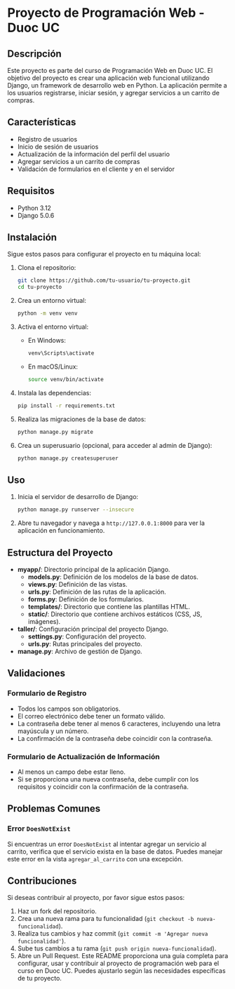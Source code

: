 # Proyecto de Programación Web - Duoc UC

## Descripción

Este proyecto es parte del curso de Programación Web en Duoc UC. El objetivo del proyecto es crear una aplicación web funcional utilizando Django, un framework de desarrollo web en Python. La aplicación permite a los usuarios registrarse, iniciar sesión, y agregar servicios a un carrito de compras.

## Características

- Registro de usuarios
- Inicio de sesión de usuarios
- Actualización de la información del perfil del usuario
- Agregar servicios a un carrito de compras
- Validación de formularios en el cliente y en el servidor

## Requisitos

- Python 3.12
- Django 5.0.6

## Instalación

Sigue estos pasos para configurar el proyecto en tu máquina local:

1. Clona el repositorio:

    ```sh
    git clone https://github.com/tu-usuario/tu-proyecto.git
    cd tu-proyecto
    ```

2. Crea un entorno virtual:

    ```sh
    python -m venv venv
    ```

3. Activa el entorno virtual:

    - En Windows:
    
      ```sh
      venv\Scripts\activate
      ```

    - En macOS/Linux:
    
      ```sh
      source venv/bin/activate
      ```

4. Instala las dependencias:

    ```sh
    pip install -r requirements.txt
    ```

5. Realiza las migraciones de la base de datos:

    ```sh
    python manage.py migrate
    ```

6. Crea un superusuario (opcional, para acceder al admin de Django):

    ```sh
    python manage.py createsuperuser
    ```

## Uso

1. Inicia el servidor de desarrollo de Django:

    ```sh
    python manage.py runserver --insecure
    ```

2. Abre tu navegador y navega a `http://127.0.0.1:8000` para ver la aplicación en funcionamiento.

## Estructura del Proyecto

- **myapp/**: Directorio principal de la aplicación Django.
  - **models.py**: Definición de los modelos de la base de datos.
  - **views.py**: Definición de las vistas.
  - **urls.py**: Definición de las rutas de la aplicación.
  - **forms.py**: Definición de los formularios.
  - **templates/**: Directorio que contiene las plantillas HTML.
  - **static/**: Directorio que contiene archivos estáticos (CSS, JS, imágenes).
- **taller/**: Configuración principal del proyecto Django.
  - **settings.py**: Configuración del proyecto.
  - **urls.py**: Rutas principales del proyecto.
- **manage.py**: Archivo de gestión de Django.

## Validaciones

### Formulario de Registro

- Todos los campos son obligatorios.
- El correo electrónico debe tener un formato válido.
- La contraseña debe tener al menos 6 caracteres, incluyendo una letra mayúscula y un número.
- La confirmación de la contraseña debe coincidir con la contraseña.

### Formulario de Actualización de Información

- Al menos un campo debe estar lleno.
- Si se proporciona una nueva contraseña, debe cumplir con los requisitos y coincidir con la confirmación de la contraseña.

## Problemas Comunes

### Error `DoesNotExist`

Si encuentras un error `DoesNotExist` al intentar agregar un servicio al carrito, verifica que el servicio exista en la base de datos. Puedes manejar este error en la vista `agregar_al_carrito` con una excepción.

## Contribuciones

Si deseas contribuir al proyecto, por favor sigue estos pasos:

1. Haz un fork del repositorio.
2. Crea una nueva rama para tu funcionalidad (`git checkout -b nueva-funcionalidad`).
3. Realiza tus cambios y haz commit (`git commit -m 'Agregar nueva funcionalidad'`).
4. Sube tus cambios a tu rama (`git push origin nueva-funcionalidad`).
5. Abre un Pull Request.
Este README proporciona una guía completa para configurar, usar y contribuir al proyecto de programación web para el curso en Duoc UC. Puedes ajustarlo según las necesidades específicas de tu proyecto.
